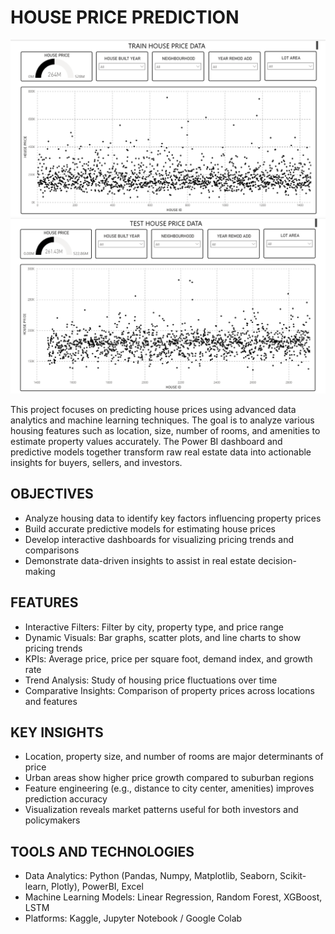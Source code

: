 # HOUSE PRICE PREDICTION


![Train Data Dashboard](https://github.com/Ujjwal2023kumar/Data-Science/blob/main/Projects/House_Price_Prediction/TRAIN_HOUSE_PRICE_DATA.png)
![Test Data Dashboard](https://github.com/Ujjwal2023kumar/Data-Science/blob/main/Projects/House_Price_Prediction/TEST_HOUSE_PRICE_DATA.png)

This project focuses on predicting house prices using advanced data analytics and machine learning techniques. The goal is to analyze various housing features such as location, size, number of rooms, and amenities to estimate property values accurately. The Power BI dashboard and predictive models together transform raw real estate data into actionable insights for buyers, sellers, and investors.

## OBJECTIVES
- Analyze housing data to identify key factors influencing property prices
- Build accurate predictive models for estimating house prices
- Develop interactive dashboards for visualizing pricing trends and comparisons
- Demonstrate data-driven insights to assist in real estate decision-making

## FEATURES
- Interactive Filters: Filter by city, property type, and price range
- Dynamic Visuals: Bar graphs, scatter plots, and line charts to show pricing trends
- KPIs: Average price, price per square foot, demand index, and growth rate
- Trend Analysis: Study of housing price fluctuations over time
- Comparative Insights: Comparison of property prices across locations and features

## KEY INSIGHTS
- Location, property size, and number of rooms are major determinants of price
- Urban areas show higher price growth compared to suburban regions
- Feature engineering (e.g., distance to city center, amenities) improves prediction accuracy
- Visualization reveals market patterns useful for both investors and policymakers

## TOOLS AND TECHNOLOGIES
- Data Analytics: Python (Pandas, Numpy, Matplotlib, Seaborn, Scikit-learn, Plotly), PowerBI, Excel
- Machine Learning Models: Linear Regression, Random Forest, XGBoost, LSTM
- Platforms: Kaggle, Jupyter Notebook / Google Colab
